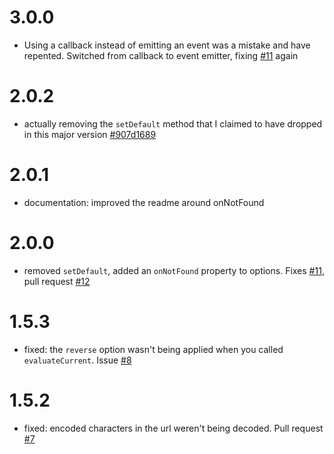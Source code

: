 # 3.0.0

- Using a callback instead of emitting an event was a mistake and have repented.  Switched from callback to event emitter, fixing [#11](https://github.com/TehShrike/hash-brown-router/issues/11) again

# 2.0.2

- actually removing the `setDefault` method that I claimed to have dropped in this major version [#907d1689](https://github.com/TehShrike/hash-brown-router/commit/907d16892d6a50c1c0642eee817a9aab1aa90495)

# 2.0.1

- documentation: improved the readme around onNotFound

# 2.0.0

- removed `setDefault`, added an `onNotFound` property to options.  Fixes [#11](https://github.com/TehShrike/hash-brown-router/issues/11), pull request [#12](https://github.com/TehShrike/hash-brown-router/pull/12)

# 1.5.3

- fixed: the `reverse` option wasn't being applied when you called `evaluateCurrent`.  Issue [#8](https://github.com/TehShrike/hash-brown-router/issues/8)

# 1.5.2

- fixed: encoded characters in the url weren't being decoded.  Pull request [#7](https://github.com/TehShrike/hash-brown-router/pull/7)
